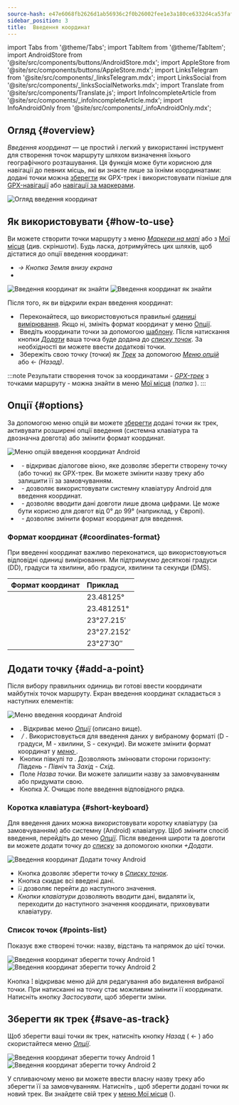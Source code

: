 ```yaml
---
source-hash: e47e6068fb2626d1ab56936c2f0b26002fee1e3a180ce6332d4ca53fafd316b7
sidebar_position: 3
title:  Введення координат
---
```

import Tabs from '@theme/Tabs';
import TabItem from '@theme/TabItem';
import AndroidStore from '@site/src/components/buttons/AndroidStore.mdx';
import AppleStore from '@site/src/components/buttons/AppleStore.mdx';
import LinksTelegram from '@site/src/components/_linksTelegram.mdx';
import LinksSocial from '@site/src/components/_linksSocialNetworks.mdx';
import Translate from '@site/src/components/Translate.js';
import InfoIncompleteArticle from '@site/src/components/_infoIncompleteArticle.mdx';
import InfoAndroidOnly from '@site/src/components/_infoAndroidOnly.mdx';



<InfoAndroidOnly />

## Огляд {#overview}

*Введення координат* — це простий і легкий у використанні інструмент для створення точок маршруту шляхом визначення їхнього географічного розташування. Ця функція може бути корисною для навігації до певних місць, які ви знаєте лише за їхніми координатами: додані точки можна [зберегти](#save-as-track) як GPX-трек і використовувати пізніше для [GPX-навігації](../navigation/setup/gpx-navigation.md) або [навігації за маркерами](../navigation/setup/markers-navigation.md#add-gpx).

![Огляд введення координат](@site/static/img/plan-route/coordinates_input/coordinates_input_overview.png)

## Як використовувати {#how-to-use}

Ви можете створити точки маршруту з меню *[Маркери на мапі](../personal/markers.md#actions)* або з [Мої місця](../personal/myplaces.md) (див. скріншоти). Будь ласка, дотримуйтесь цих шляхів, щоб дістатися до опції введення координат:
  - *<Translate android="true" ids="shared_string_menu,shared_string_my_places,shared_string_gpx_tracks"/> → Кнопка Земля внизу екрана*
  - *<Translate android="true" ids="shared_string_menu,map_markers_item,shared_string_more_without_dots,coordinate_input"/>*

![Введення координат як знайти](@site/static/img/plan-route/coordinates_input/coordinates_input_how_to_find_1.png) ![Введення координат як знайти](@site/static/img/plan-route/coordinates_input/coordinates_input_how_to_find_2.png)

Після того, як ви відкрили екран введення координат:

- &nbsp;Переконайтеся, що використовуються правильні [одиниці вимірювання](#coordinates-format). Якщо ні, змініть формат координат у меню [Опції](#options).
- &nbsp;Введіть координати точки за допомогою [шаблону](#add-a-point). Після натискання кнопки *[Додати](#add-a-point)* ваша точка буде додана до *[списку точок](#points-list)*. За необхідності ви можете ввести додаткові точки.
- &nbsp;Збережіть свою точку (точки) як *[Трек](../personal/tracks/manage-tracks.md)* за допомогою *[Меню опцій](#options)* або &#8592; *(Назад)*.

:::note
Результати створення точок за координатами - *[GPX-трек](../personal/tracks/manage-tracks.md)* з точками маршруту - можна знайти в меню [Мої місця](../personal/myplaces.md) (*папка <Translate android="true" ids="shared_string_menu,shared_string_my_places,shared_string_gpx_tracks,map_markers_item"/>*).
:::

## Опції {#options}

За допомогою меню опцій ви можете [зберегти](#save-as-track) додані точки як трек, активувати розширені опції введення (системна клавіатура та двозначна довгота) або змінити формат координат.

![Меню опцій введення координат Android](@site/static/img/plan-route/coordinates_input/coordinates_input_options.png)

- &nbsp;*<Translate android="true" ids="coord_input_save_as_track"/>* - відкриває діалогове вікно, яке дозволяє зберегти створену точку (або точки) як GPX-трек. Ви можете змінити назву треку або залишити її за замовчуванням.
- &nbsp;*<Translate android="true" ids="use_system_keyboard"/>* - дозволяє використовувати системну клавіатуру Android для введення координат.
- &nbsp;*<Translate android="true" ids="use_two_digits_longitude"/>* - дозволяє вводити дані довготи лише двома цифрами. Це може бути корисно для довгот від 0° до 99° (наприклад, у Європі).
- &nbsp;*<Translate android="true" ids="coordinates_format"/>* - дозволяє змінити формат координат для введення.

### Формат координат {#coordinates-format}

При введенні координат важливо переконатися, що використовуються відповідні одиниці вимірювання. Ми підтримуємо десяткові градуси (DD), градуси та хвилини, або градуси, хвилини та секунди (DMS).

|Формат координат| Приклад |
|:------|:------|
|<Translate android="true" ids="dd_ddddd_format"/> |23.48125°|
|<Translate android="true" ids="dd_dddddd_format"/> | 23.481251°|
|<Translate android="true" ids="dd_mm_mmm_format"/> | 23°27.215′|
|<Translate android="true" ids="dd_mm_mmmm_format"/> | 23°27.2152′|
|<Translate android="true" ids="dd_mm_ss_format"/> | 23°27′30″|

## Додати точку {#add-a-point}

Після вибору правильних одиниць ви готові ввести координати майбутніх точок маршруту.
Екран введення координат складається з наступних елементів:

![Меню введення координат Android](@site/static/img/plan-route/coordinates_input/coordinates_input_add_point.png)

- &nbsp;*<Translate android="true" ids="shared_string_options"/>*. Відкриває меню *[Опції](#options)* (описано вище).
- &nbsp;*<Translate android="true" ids="navigate_point_latitude"/> / <Translate android="true" ids="navigate_point_longitude"/>*. Використовується для введення даних у вибраному форматі (D - градуси, M - хвилини, S - секунди). Ви можете змінити формат координат у *[меню <Translate android="true" ids="shared_string_options"/>](#options)*.
- &nbsp;Кнопки півкулі *<Translate android="true" ids="navigate_point_latitude"/> та <Translate android="true" ids="navigate_point_longitude"/>*. Дозволяють змінювати сторони горизонту: *Південь - Північ* та *Захід - Схід*.
- &nbsp;Поле *Назва точки*. Ви можете залишити назву за замовчуванням або придумати свою.
- &nbsp;Кнопка *X*. Очищає поле введення відповідного рядка.

### Коротка клавіатура {#short-keyboard}

Для введення даних можна використовувати коротку клавіатуру (за замовчуванням) або системну (Android) клавіатуру. Щоб змінити спосіб введення, перейдіть до меню *[Опції](#options)*. Після введення широти та довготи ви можете додати точку до *[списку](#points-list)* за допомогою кнопки *+Додати*.

![Введення координат Додати точку Android](@site/static/img/plan-route/coordinates_input/coordinates_input_keyboard.png)

- Кнопка *<Translate android="true" ids="shared_string_add"/>* дозволяє зберегти точку в *[Списку точок](#points-list)*.
- Кнопка *<Translate android="true" ids="shared_string_clear"/>* скидає всі введені дані.
- &#9032; дозволяє перейти до наступного значення.
- *Кнопки клавіатури* дозволяють вводити дані, видаляти їх, переходити до наступного значення координати, приховувати клавіатуру.

### Список точок {#points-list}

Показує вже створені точки: назву, відстань та напрямок до цієї точки.

![Введення координат зберегти точку Android 1](@site/static/img/plan-route/coordinates_input/coordinates_input_points_list_1.png) ![Введення координат зберегти точку Android 2](@site/static/img/plan-route/coordinates_input/coordinates_input_points_list_2.png)

Кнопка **⁝** відкриває меню дій для редагування або видалення вибраної точки.
При натисканні на точку стає можливим змінити її координати. Натисніть кнопку *Застосувати*, щоб зберегти зміни.

## Зберегти як трек {#save-as-track}

Щоб зберегти ваші точки як трек, натисніть кнопку *Назад* ( &#8592; ) або скористайтеся меню *[Опції](#options)*.

![Введення координат зберегти точку Android 1](@site/static/img/plan-route/coordinates_input/coordinates_input_save.png) ![Введення координат зберегти точку Android 2](@site/static/img/plan-route/coordinates_input/coordinates_input_my_places_list.png)

У спливаючому меню ви можете ввести власну назву треку або зберегти її за замовчуванням. Натисніть <Translate android="true" ids="shared_string_save"/>, щоб зберегти додані точки як новий трек.
Ви знайдете свій трек у [меню Мої місця](../personal/myplaces.md) (<Translate android="true" ids="shared_string_menu,shared_string_my_places,shared_string_gpx_tracks,map_markers_item"/>).